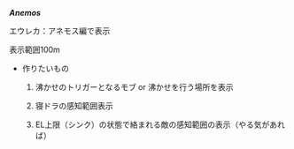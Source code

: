 ***Anemos***

  エウレカ：アネモス編で表示

  表示範囲100m

* 作りたいもの

  1. 沸かせのトリガーとなるモブ or 沸かせを行う場所を表示

  1. 寝ドラの感知範囲表示

  1. EL上限（シンク）の状態で絡まれる敵の感知範囲の表示（やる気があれば）
